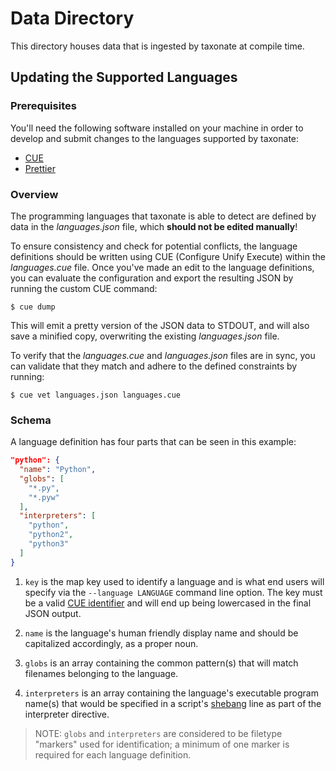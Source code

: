 # Data Directory

This directory houses data that is ingested by taxonate at compile time.

## Updating the Supported Languages

### Prerequisites

You'll need the following software installed on your machine in order to develop
and submit changes to the languages supported by taxonate:

- [CUE](https://cuelang.org/)
- [Prettier](https://prettier.io/)

### Overview

The programming languages that taxonate is able to detect are defined by data in
the _languages.json_ file, which **should not be edited manually**!

To ensure consistency and check for potential conflicts, the language
definitions should be written using CUE (Configure Unify Execute) within the
_languages.cue_ file. Once you've made an edit to the language definitions, you
can evaluate the configuration and export the resulting JSON by running the
custom CUE command:

    $ cue dump

This will emit a pretty version of the JSON data to STDOUT, and will also save a
minified copy, overwriting the existing _languages.json_ file.

To verify that the _languages.cue_ and _languages.json_ files are in sync, you
can validate that they match and adhere to the defined constraints by running:

    $ cue vet languages.json languages.cue

### Schema

A language definition has four parts that can be seen in this example:

```json
"python": {
  "name": "Python",
  "globs": [
    "*.py",
    "*.pyw"
  ],
  "interpreters": [
    "python",
    "python2",
    "python3"
  ]
}
```

1. `key` is the map key used to identify a language and is what end users will
   specify via the `--language LANGUAGE` command line option. The key must be a
   valid [CUE identifier] and will end up being lowercased in the final JSON
   output.

2. `name` is the language's human friendly display name and should be
   capitalized accordingly, as a proper noun.

3. `globs` is an array containing the common pattern(s) that will match
   filenames belonging to the language.

4. `interpreters` is an array containing the language's executable program
   name(s) that would be specified in a script's [shebang] line as part of the
   interpreter directive.

> NOTE: `globs` and `interpreters` are considered to be filetype "markers" used
> for identification; a minimum of one marker is required for each language
> definition.

[cue identifier]: https://cuelang.org/docs/references/spec/#identifiers
[shebang]: https://en.wikipedia.org/wiki/Shebang_(Unix)
